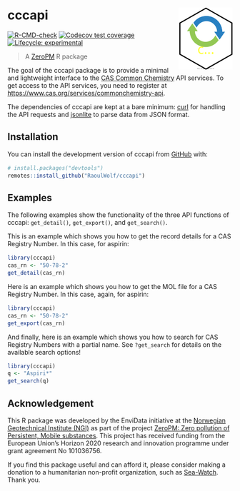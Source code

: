 
<!-- README.md is generated from README.Rmd. Please edit that file -->

# cccapi <img src="man/figures/logo.svg" align="right" height="139" />

<!-- badges: start -->

[![R-CMD-check](https://github.com/RaoulWolf/cccapi/workflows/R-CMD-check/badge.svg)](https://github.com/RaoulWolf/cccapi/actions)
[![Codecov test
coverage](https://codecov.io/gh/RaoulWolf/cccapi/branch/master/graph/badge.svg)](https://app.codecov.io/gh/RaoulWolf/cccapi?branch=master)
[![Lifecycle:
experimental](https://img.shields.io/badge/lifecycle-experimental-orange.svg)](https://lifecycle.r-lib.org/articles/stages.html#experimental)
<!-- badges: end -->

> A [ZeroPM](https://zeropm.eu/) R package

The goal of the cccapi package is to provide a minimal and lightweight
interface to the [CAS Common
Chemistry](https://commonchemistry.cas.org/) API services. To get access
to the API services, you need to register at
<https://www.cas.org/services/commonchemistry-api>.

The dependencies of cccapi are kept at a bare minimum:
[curl](https://cran.r-project.org/web/packages/curl/index.html) for
handling the API requests and
[jsonlite](https://cran.r-project.org/web/packages/jsonlite/index.html)
to parse data from JSON format.

## Installation

You can install the development version of cccapi from
[GitHub](https://github.com/) with:

``` r
# install.packages("devtools")
remotes::install_github("RaoulWolf/cccapi")
```

## Examples

The following examples show the functionality of the three API functions
of cccapi: `get_detail()`, `get_export()`, and `get_search()`.

This is an example which shows you how to get the record details for a
CAS Registry Number. In this case, for aspirin:

``` r
library(cccapi)
cas_rn <- "50-78-2"
get_detail(cas_rn)
```

Here is an example which shows you how to get the MOL file for a CAS
Registry Number. In this case, again, for aspirin:

``` r
library(cccapi)
cas_rn <- "50-78-2"
get_export(cas_rn)
```

And finally, here is an example which shows you how to search for CAS
Registry Numbers with a partial name. See `?get_search` for details on
the available search options!

``` r
library(cccapi)
q <- "Aspiri*"
get_search(q)
```

## Acknowledgement

This R package was developed by the EnviData initiative at the
[Norwegian Geotechnical Institute (NGI)](https://www.ngi.no/eng) as part
of the project [ZeroPM: Zero pollution of Persistent, Mobile
substances](https://zeropm.eu/). This project has received funding from
the European Union’s Horizon 2020 research and innovation programme
under grant agreement No 101036756.

If you find this package useful and can afford it, please consider
making a donation to a humanitarian non-profit organization, such as
[Sea-Watch](https://sea-watch.org/en/). Thank you.
